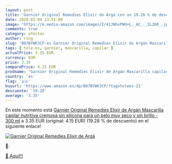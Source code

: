 ```yaml
---
layout: post
title: 'Garnier Original Remedies Elixir de Argá con un 19.28 % de descuento'
date: 2020-02-04 13:51:00
image: 'https://m.media-amazon.com/images/I/41JNhxPWU+L._AC_._SL200_.jpg'
comments: true
category: ofertas
author: ring
slug: 'B07BYWK3CP-es Garnier Original Remedies Elixir de Argán Mascarilla...'
tags: [ tole.es, garnier, mascarilla, capilar ]
actualPrice: 3.35 EUR
currency: EUR
price: 3.35
comparePrice: 4.15 EUR
prodname: 'Garnier Original Remedies Elixir de Argán Mascarilla capilar nutritiva cremosa sin silicona para un pelo muy seco y sin brillo - 300 ml'
country: 'es'
flag: '🇪🇸'
buyurl: 'https://www.amazon.es/dp/B07BYWK3CP/?tag=tolees-21'
descuento: '19.28'
average: '3.35'
---
```


En este momento está [Garnier Original Remedies Elixir de Argán Mascarilla capilar nutritiva cremosa sin silicona para un pelo muy seco y sin brillo - 300 ml](https://www.amazon.es/dp/B07BYWK3CP/?tag=tolees-21) a 3.35 EUR (original: 4.15 EUR) (19.28 %  de descuento) en el siguiente enlace!

[![Garnier Original Remedies Elixir de Argá](https://m.media-amazon.com/images/I/41JNhxPWU+L._AC_._SL200_.jpg)](https://www.amazon.es/dp/B07BYWK3CP/?tag=tolees-21)

🔎:


[🛒 Aquí!!!](https://www.amazon.es/dp/B07BYWK3CP/?tag=tolees-21)
